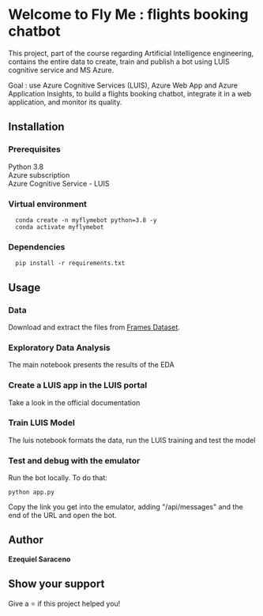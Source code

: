# Welcome to Fly Me : flights booking chatbot

This project, part of the course regarding Artificial Intelligence engineering, contains the entire data to create, train and publish a bot using LUIS cognitive service and MS Azure.

Goal : use Azure Cognitive Services (LUIS), Azure Web App and Azure Application Insights, to build a flights booking chatbot, integrate it in a web application, and monitor its quality.

## Installation
  ### Prerequisites
  Python 3.8\
  Azure subscription\
  Azure Cognitive Service - LUIS
  
  ### Virtual environment
      
      conda create -n myflymebot python=3.8 -y
      conda activate myflymebot
      
  ### Dependencies    
      pip install -r requirements.txt
      
  
## Usage
  ### Data
  Download and extract the files from [Frames Dataset](https://www.microsoft.com/en-us/research/project/frames-dataset/download/).

  ### Exploratory Data Analysis
  The main notebook presents the results of the EDA
      
  ### Create a LUIS app in the LUIS portal
  Take a look in the official documentation 
      
  ### Train LUIS Model
  The luis notebook formats the data, run the LUIS training and test the model
      
  ### Test and debug with the emulator
   Run the bot locally. To do that:
   
    python app.py
   Copy the link you get into the emulator, adding "/api/messages" and the end of the URL and open the bot. 
      
 ## Author
 
 **Ezequiel Saraceno**
 
 ## Show your support

Give a ⭐️ if this project helped you!
 
      
  

